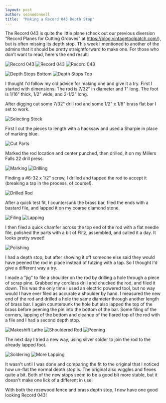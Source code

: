 ```yaml
---
layout: post
author: seanodonnell
title:  "Making a Record 043 Depth Stop"
---
```


The Record 043 is quite the little plane (check out our previous diversion "Record Planes for Cutting Grooves" at https://blog.vintagetoolpatch.com/), but is often missing its depth stop.  This week I mentioned to another of the admins that it should be pretty straightforward to make one.  For those who don't want to read, here's the end result:

![Record 043](/assets/images/record-043-depth-stop/01-record-043.jpg)
![Record 043](/assets/images/record-043-depth-stop/02-record-043.jpg)
![Record 043](/assets/images/record-043-depth-stop/03-record-043.jpg)

![Depth Stops Bottom](/assets/images/record-043-depth-stop/04-depth-stops.jpg)
![Depth Stops Top](/assets/images/record-043-depth-stop/05-depth-stops.jpg)

I thought I'd follow my old advice for making one and give it a try.  First I started with dimensions: The rod is 7/32" in diameter and 1" long.  The foot is 1/16" thick, 1/2" wide, and 2-1/2" long.

After digging out some 7/32" drill rod and some 1/2" x 1/8" brass flat bar I set to work.

![Selecting Stock](/assets/images/record-043-depth-stop/06-raw-materials.jpg)

First I cut the pieces to length with a hacksaw and used a Sharpie in place of marking blue.

![Cut Parts](/assets/images/record-043-depth-stop/07-cut-parts.jpg)

Marked the rod location and center punched, then drilled, it on my Millers Falls 22 drill press.

![Marking](/assets/images/record-043-depth-stop/08-marking.jpg)
![Drilling](/assets/images/record-043-depth-stop/09-drilling.jpg)

Finding a #6-32 x 1/2" screw, I drilled and tapped the rod to accept it (breaking a tap in the process, of course!).

![Drilled Rod](/assets/images/record-043-depth-stop/10-drilled-rod.jpg)

After a quick test fit, I countersunk the brass bar, filed the ends with a bastard file, and lapped it on my coarse diamond stone.

![Filing](/assets/images/record-043-depth-stop/11-filing.jpg)
![Lapping](/assets/images/record-043-depth-stop/12-lapping.jpg)

I then filed a quick chamfer across the top end of the rod with a flat needle file, polished the parts with a bit of Flitz, assembled, and called it a day.  It looks pretty sweet!

![Polishing](/assets/images/record-043-depth-stop/13-polishing.jpg)

I had a depth stop, but after showing it off someone else said they would have peened the rod in place instead of futzing with a tap.  So I thought I'd give a different way a try.

I made a "jig" to file a shoulder on the rod by drilling a hole through a piece of scrap pine.  Grabbed my cordless drill and chucked the rod, and filed it down.  This was the only time I used an electric powered tool, but no way would I have ever filed as accurate a shoulder by hand.  I measured the new end of the rod and drilled a hole the same diameter through another length of brass bar.  I again countersunk the hole but also lapped the top of the brass before peening the pin into the bottom of the bar.  Some filing of the corners, lapping of the bottom and cleanup of the flared top of the rod with a file and I had a second depth stop.

![Makeshift Lathe](/assets/images/record-043-depth-stop/14-lathe.jpg)
![Shouldered Rod](/assets/images/record-043-depth-stop/15-shoulder.jpg)
![Peening](/assets/images/record-043-depth-stop/16-peening.jpg)

The next day I tried a new way, using silver solder to join the rod to the already lapped foot.

![Soldering](/assets/images/record-043-depth-stop/17-soldering.jpg)
![More Lapping](/assets/images/record-043-depth-stop/18-more-lapping.jpg)

It wasn't until I was done and comparing the fit to the original that I noticed how un-flat the normal depth stop is.  The original also wiggles and flexes quite a bit.  Both of the new stops seem to be a good bit more stable, but it doesn't make one lick of a different in use!

With both the rosewood fence and brass depth stop, I now have one good looking Record 043!

